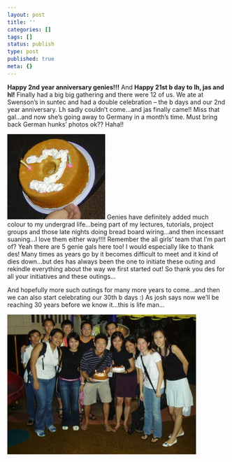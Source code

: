```yaml
---
layout: post
title: ''
categories: []
tags: []
status: publish
type: post
published: true
meta: {}
---
```

**Happy 2nd year anniversary genies!!!** And **Happy 21st b day to lh, jas and hl!** Finally had a big big gathering and there were 12 of us. We ate at Swenson’s in suntec and had a double celebration – the b days and our 2nd year anniversary. Lh sadly couldn’t come…and jas finally came!! Miss that gal…and now she’s going away to Germany in a month’s time. Must bring back German hunks’ photos ok?? Haha!!

![](/img/g_1.jpg) Genies have definitely added much colour to my undergrad life…being part of my lectures, tutorials, project groups and those late nights doing bread board wiring…and then incessant suaning…I love them either way!!!! Remember the all girls’ team that I’m part of? Yeah there are 5 genie gals here too! I would especially like to thank des! Many times as years go by it becomes difficult to meet and it kind of dies down…but des has always been the one to initiate these outing and rekindle everything about the way we first started out! So thank you des for all your initiatives and these outings…

And hopefully more such outings for many more years to come…and then we can also start celebrating our 30th b days :) As josh says now we’ll be reaching 30 years before we know it…this is life man...

![](/img/g_2.jpg)
